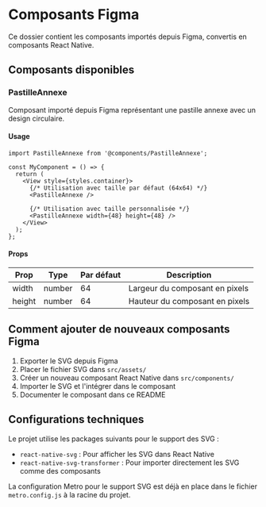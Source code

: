 # Composants Figma

Ce dossier contient les composants importés depuis Figma, convertis en composants React Native.

## Composants disponibles

### PastilleAnnexe

Composant importé depuis Figma représentant une pastille annexe avec un design circulaire.

#### Usage

```tsx
import PastilleAnnexe from '@components/PastilleAnnexe';

const MyComponent = () => {
  return (
    <View style={styles.container}>
      {/* Utilisation avec taille par défaut (64x64) */}
      <PastilleAnnexe />
      
      {/* Utilisation avec taille personnalisée */}
      <PastilleAnnexe width={48} height={48} />
    </View>
  );
};
```

#### Props

| Prop   | Type   | Par défaut | Description                      |
|--------|--------|------------|----------------------------------|
| width  | number | 64         | Largeur du composant en pixels   |
| height | number | 64         | Hauteur du composant en pixels   |

## Comment ajouter de nouveaux composants Figma

1. Exporter le SVG depuis Figma
2. Placer le fichier SVG dans `src/assets/`
3. Créer un nouveau composant React Native dans `src/components/`
4. Importer le SVG et l'intégrer dans le composant
5. Documenter le composant dans ce README

## Configurations techniques

Le projet utilise les packages suivants pour le support des SVG :
- `react-native-svg` : Pour afficher les SVG dans React Native
- `react-native-svg-transformer` : Pour importer directement les SVG comme des composants

La configuration Metro pour le support SVG est déjà en place dans le fichier `metro.config.js` à la racine du projet. 